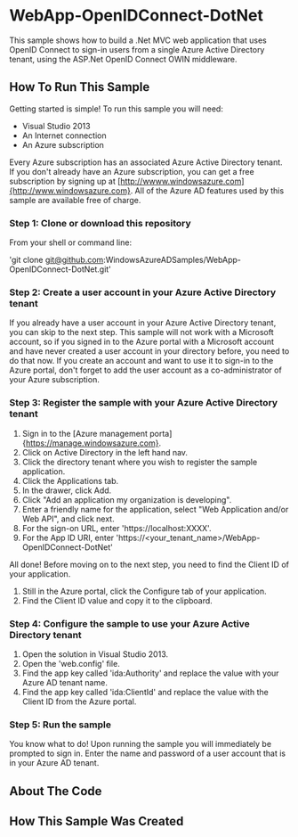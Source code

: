 WebApp-OpenIDConnect-DotNet
===========================

This sample shows how to build a .Net MVC web application that uses OpenID Connect to sign-in users from a single Azure Active Directory tenant, using the ASP.Net OpenID Connect OWIN middleware.

## How To Run This Sample

Getting started is simple!  To run this sample you will need:
- Visual Studio 2013
- An Internet connection
- An Azure subscription

Every Azure subscription has an associated Azure Active Directory tenant.  If you don't already have an Azure subscription, you can get a free subscription by signing up at [http://wwww.windowsazure.com]{http://www.windowsazure.com}.  All of the Azure AD features used by this sample are available free of charge.

### Step 1:  Clone or download this repository

From your shell or command line:

'git clone git@github.com:WindowsAzureADSamples/WebApp-OpenIDConnect-DotNet.git'

### Step 2:  Create a user account in your Azure Active Directory tenant

If you already have a user account in your Azure Active Directory tenant, you can skip to the next step.  This sample will not work with a Microsoft account, so if you signed in to the Azure portal with a Microsoft account and have never created a user account in your directory before, you need to do that now.  If you create an account and want to use it to sign-in to the Azure portal, don't forget to add the user account as a co-administrator of your Azure subscription.

### Step 3:  Register the sample with your Azure Active Directory tenant

1. Sign in to the [Azure management porta]{https://manage.windowsazure.com}.
2. Click on Active Directory in the left hand nav.
3. Click the directory tenant where you wish to register the sample application.
4. Click the Applications tab.
5. In the drawer, click Add.
6. Click "Add an application my organization is developing".
7. Enter a friendly name for the application, select "Web Application and/or Web API", and click next.
8. For the sign-on URL, enter 'https://localhost:XXXX'.
9. For the App ID URI, enter 'https://<your_tenant_name>/WebApp-OpenIDConnect-DotNet'

All done!  Before moving on to the next step, you need to find the Client ID of your application.

1. Still in the Azure portal, click the Configure tab of your application.
2. Find the Client ID value and copy it to the clipboard.

### Step 4:  Configure the sample to use your Azure Active Directory tenant

1. Open the solution in Visual Studio 2013.
2. Open the 'web.config' file.
3. Find the app key called 'ida:Authority' and replace the value with your Azure AD tenant name.
4. Find the app key called 'ida:ClientId' and replace the value with the Client ID from the Azure portal.

### Step 5:  Run the sample

You know what to do!  Upon running the sample you will immediately be prompted to sign in.  Enter the name and password of a user account that is in your Azure AD tenant.

## About The Code

## How This Sample Was Created
